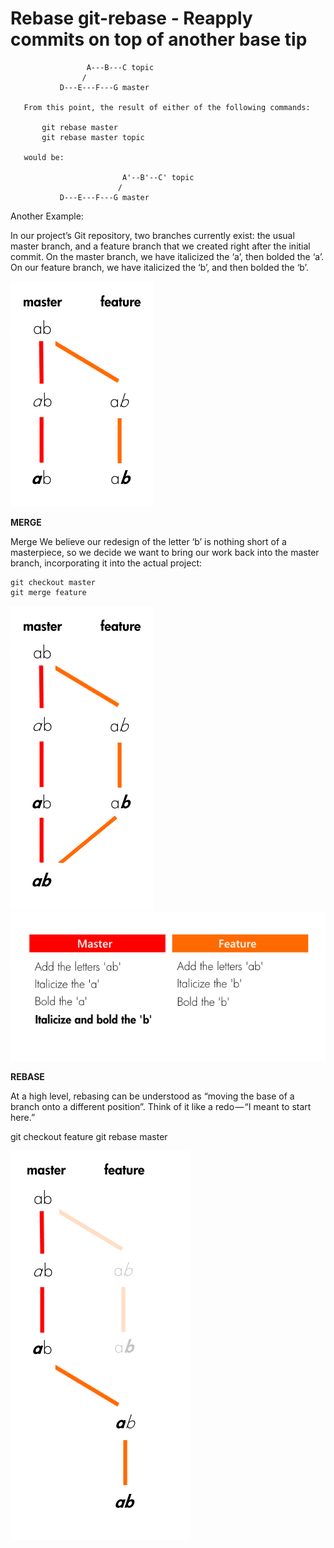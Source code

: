 # Rebase  git-rebase - Reapply commits on top of another base tip


                     A---B---C topic
                    /
               D---E---F---G master

       From this point, the result of either of the following commands:

           git rebase master
           git rebase master topic

       would be:

                             A'--B'--C' topic
                            /
               D---E---F---G master





Another Example:

In our project’s Git repository, two branches currently exist: the usual master branch, and a feature branch that we created right after the initial commit. On the master branch, we have italicized the ‘a’, then bolded the ‘a’. On our feature branch, we have italicized the ‘b’, and then bolded the ‘b’.



![Alt](images/git7.png)


**MERGE**

Merge
We believe our redesign of the letter ‘b’ is nothing short of a masterpiece, so we decide we want to bring our work back into the master branch, incorporating it into the actual project:

```
git checkout master
git merge feature
```

![Alt](images/git8.png)
![Alt](images/git9.png)

**REBASE**

At a high level, rebasing can be understood as “moving the base of a branch onto a different position”. Think of it like a redo — “I meant to start here.”

git checkout feature
git rebase master


![Alt](images/git10.png)


